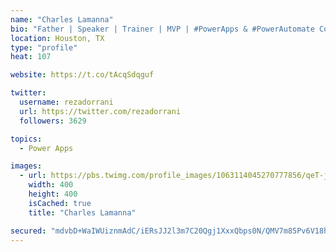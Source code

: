 ```yaml
---
name: "Charles Lamanna"
bio: "Father | Speaker | Trainer | MVP | #PowerApps & #PowerAutomate Community Super User | YouTuber Right-pointing triangle http://youtube.com/c/rezadorrani | Learn - Share - Clockwise rightwards and leftwards open circle arrows"
location: Houston, TX
type: "profile"
heat: 107

website: https://t.co/tAcqSdqguf

twitter:
  username: rezadorrani
  url: https://twitter.com/rezadorrani
  followers: 3629

topics:
  - Power Apps

images:
  - url: https://pbs.twimg.com/profile_images/1063114045270777856/qeT-jpWr_400x400.jpg
    width: 400
    height: 400
    isCached: true
    title: "Charles Lamanna"

secured: "mdvbD+WaIWUiznmAdC/iERsJJ2l3m7C20Qgj1XxxQbps0N/QMV7m85Pv6V18hhp0f6T65FPDb04romQpnD8g2czhueoUjXMH1XtQCmHXKUoc/CsGQoMo7KMvipkUQ4DEaiqJYfK45N1t5jeh6b3CAGf2wGZegGrJ7E3wBQavy2oMdp8NQ/CcyFjdN6riPjImV2mqAyyG2UtABxkiavK9zHR06GozyBh9evfiN8Fyuwk4qF7BVNi/lNcNqdh2jQgYjcY8aLg2DKHgyAhguEU/7S0sxR3aabaM/MIHt3nj450AUjuic8rNbGt/aTtWdZcIl0Dtc5TxEPogO1A792+n8fHFzk6Ai6qFMEAbnG8qvuPkjeOfWE5O01Q6pPndNm4nSJO9W69VogRjqxvX8y0eFOlxJe9yiZAXlKKlzfPcR1o=;aWwWg3YPbsf3pIypOqgv7w=="
---
```


